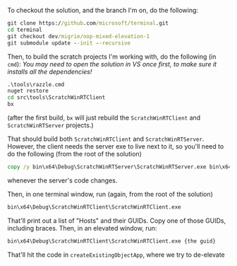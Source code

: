 To checkout the solution, and the branch I'm on, do the following:

```cmd
git clone https://github.com/microsoft/terminal.git
cd terminal
git checkout dev/migrie/oop-mixed-elevation-1
git submodule update --init --recursive
```

Then, to build the scratch projects I'm working with, do the following (in `cmd`):
_You may need to open the solution in VS once first, to make sure it installs all the dependencies!_

```cmd
.\tools\razzle.cmd
nuget restore
cd src\tools\ScratchWinRTClient
bx
```

(after the first build, `bx` will just rebuild the `ScratchWinRTClient` and `ScratchWinRTServer` projects.)

That should build both `ScratchWinRTClient` and `ScratchWinRTServer`. However, the client needs the server exe to live next to it, so you'll need to do the following (from the root of the solution)

```cmd
copy /y bin\x64\Debug\ScratchWinRTServer\ScratchWinRTServer.exe bin\x64\Debug\ScratchWinRTClient\
```

whenever the server's code changes.



Then, in one terminal window, run (again, from the root of the solution)

```cmd
bin\x64\Debug\ScratchWinRTClient\ScratchWinRTClient.exe
```

That'll print out a list of "Hosts" and their GUIDs. Copy one of those GUIDs, including braces. Then, in an elevated window, run:

```cmd
bin\x64\Debug\ScratchWinRTClient\ScratchWinRTClient.exe {the guid}
```

That'll hit the code in `createExistingObjectApp`, where we try to de-elevate
